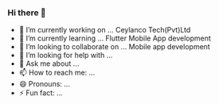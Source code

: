 ### Hi there 👋



- 🔭 I’m currently working on ... Ceylanco Tech(Pvt)Ltd
- 🌱 I’m currently learning ... Flutter Mobile App development
- 👯 I’m looking to collaborate on ... Mobile app development
- 🤔 I’m looking for help with ...
- 💬 Ask me about ...
- 📫 How to reach me: ...
- 😄 Pronouns: ...
- ⚡ Fun fact: ...

